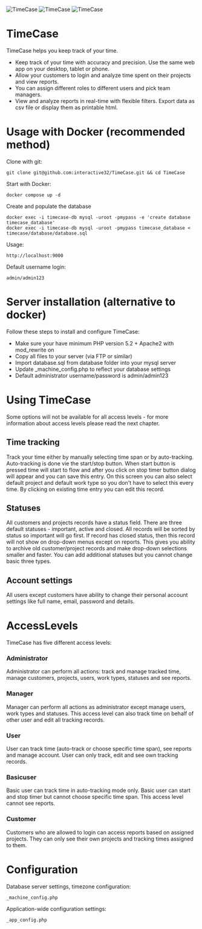 ![TimeCase](https://interactive32.com/resources/timecase2.png)
![TimeCase](https://interactive32.com/resources/timecase3.png)
![TimeCase](https://interactive32.com/resources/timecase4.png)

# TimeCase
TimeCase helps you keep track of your time.

- Keep track of your time with accuracy and precision. Use the same web app on your desktop, tablet or phone.
- Allow your customers to login and analyze time spent on their projects and view reports.
- You can assign different roles to different users and pick team managers.
- View and analyze reports in real-time with flexible filters. Export data as csv file or display them as printable html.


# Usage with Docker (recommended method)
Clone with git:
```
git clone git@github.com:interactive32/TimeCase.git && cd TimeCase
```

Start with Docker:
```
docker compose up -d
```

Create and populate the database
```
docker exec -i timecase-db mysql -uroot -pmypass -e 'create database timecase_database'
docker exec -i timecase-db mysql -uroot -pmypass timecase_database < timecase/database/database.sql
```

Usage:
```
http://localhost:9000
```

Default username login:
```
admin/admin123
```


# Server installation (alternative to docker)

Follow these steps to install and configure TimeCase:

- Make sure your have minimum PHP version 5.2 + Apache2 with mod_rewrite on
- Copy all files to your server (via FTP or similar)
- Import database.sql from database folder into your mysql server
- Update _machine_config.php to reflect your database settings
- Default administrator username/password is admin/admin123


# Using TimeCase

Some options will not be available for all access levels - for more information about access levels please read the next chapter.

## Time tracking
Track your time either by manually selecting time span or by auto-tracking. Auto-tracking is done vie the start/stop button. When start button is pressed time will start to flow and after you click on stop timer button dialog will appear and you can save this entry. On this screen you can also select default project and default work type so you don't have to select this every time. By clicking on existing time entry you can edit this record. 

## Statuses
All customers and projects records have a status field. There are three default statuses - important, active and closed. All records will be sorted by status so important will go first. If record has closed status, then this record will not show on drop-down menus except on reports. This gives you ability to archive old customer/project records and make drop-down selections smaller and faster. You can add additional statuses but you cannot change basic three types.  

## Account settings
All users except customers have ability to change their personal account settings like full name, email, password and details.

# AccessLevels
TimeCase has five different access levels:
 

### Administrator
Administrator can perform all actions: track and manage tracked time, manage customers, projects, users, work types, statuses and see reports.

### Manager
Manager can perform all actions as administrator except manage users, work types and statuses. This access level can also track time on behalf of other user and edit all tracking records.

### User
User can track time (auto-track or choose specific time span), see reports and manage account. User can only track, edit and see own tracking records.
 
### Basicuser
Basic user can track time in auto-tracking mode only. 
Basic user can start and stop timer but cannot choose specific time span.
This access level cannot see reports.
 
### Customer
Customers who are allowed to login can access reports based on assigned projects. 
They can only see their own projects and tracking times assigned to them.
 
# Configuration
Database server settings, timezone configuration:
```
_machine_config.php
```
Application-wide configuration settings:

```
_app_config.php
```

